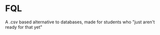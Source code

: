 # FQL
A .csv based alternative to databases, made for students who "just aren't ready for that yet"

